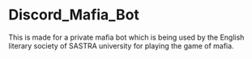 # Discord_Mafia_Bot
This is made for a private mafia bot which is being used by the English literary society of SASTRA university for playing the game of mafia.
